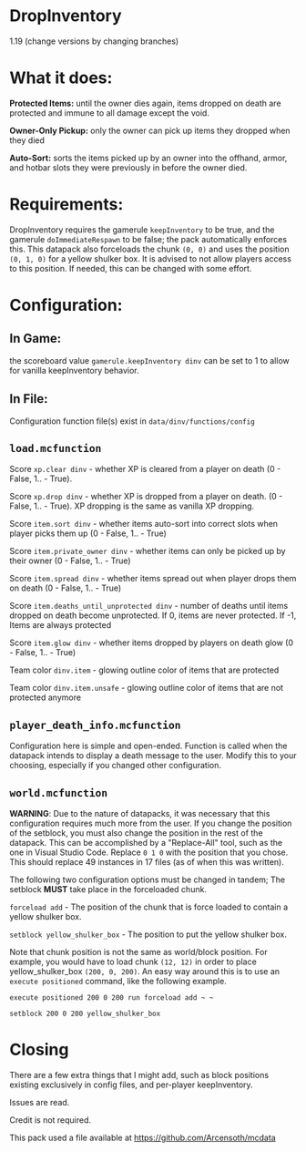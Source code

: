 # DropInventory 
1.19 (change versions by changing branches)

# What it does: 
**Protected Items:** until the owner dies again, items dropped on death are protected and immune to all damage except the void. 

**Owner-Only Pickup:** only the owner can pick up items they dropped when they died

**Auto-Sort:** sorts the items picked up by an owner into the offhand, armor, and hotbar slots they were previously in before the owner died.

# Requirements: 
DropInventory requires the gamerule `keepInventory` to be true, and the gamerule `doImmediateRespawn` to be false; the pack automatically enforces this. This datapack also forceloads the chunk `(0, 0)` and uses the position `(0, 1, 0)` for a yellow shulker box. It is advised to not allow players access to this position. If needed, this can be changed with some effort.

# Configuration: 
## In Game: 
the scoreboard value `gamerule.keepInventory dinv` can be set to 1 to allow for vanilla keepInventory behavior.
## In File: 
Configuration function file(s) exist in `data/dinv/functions/config`
## `load.mcfunction`
Score `xp.clear dinv` - whether XP is cleared from a player on death (0 - False, 1.. - True).

Score `xp.drop dinv` - whether XP is dropped from a player on death. (0 - False, 1.. - True). XP dropping is the same as vanilla XP dropping. 

Score `item.sort dinv` - whether items auto-sort into correct slots when player picks them up (0 - False, 1.. - True)

Score `item.private_owner dinv` - whether items can only be picked up by their owner (0 - False, 1.. - True)

Score `item.spread dinv` - whether items spread out when player drops them on death (0 - False, 1.. - True)

Score `item.deaths_until_unprotected dinv` - number of deaths until items dropped on death become unprotected. If 0, items are never protected. If -1, Items are always protected

Score `item.glow dinv` - whether items dropped by players on death glow (0 - False, 1.. - True)

Team color `dinv.item` - glowing outline color of items that are protected

Team color `dinv.item.unsafe` - glowing outline color of items that are not protected anymore

## `player_death_info.mcfunction`
Configuration here is simple and open-ended. Function is called when the datapack intends to display a death message to the user. Modify this to your choosing, especially if you changed other configuration.

## `world.mcfunction`
**WARNING**: Due to the nature of datapacks, it was necessary that this configuration requires much more from the user. If you change the position of the setblock, you must also change the position in the rest of the datapack. This can be accomplished by a "Replace-All" tool, such as the one in Visual Studio Code. Replace `0 1 0` with the position that you chose. This should replace 49 instances in 17 files (as of when this was written).

The following two configuration options must be changed in tandem; The setblock **MUST** take place in the forceloaded chunk.

`forceload add` - The position of the chunk that is force loaded to contain a yellow shulker box. 

`setblock yellow_shulker_box` - The position to put the yellow shulker box.

Note that chunk position is not the same as world/block position. For example, you would have to load chunk `(12, 12)` in order to place yellow_shulker_box `(200, 0, 200)`. An easy way around this is to use an `execute positioned` command, like the following example.

`execute positioned 200 0 200 run forceload add ~ ~`

`setblock 200 0 200 yellow_shulker_box`

# Closing
There are a few extra things that I might add, such as block positions existing exclusively in config files, and per-player keepInventory.

Issues are read.

Credit is not required.

This pack used a file available at https://github.com/Arcensoth/mcdata




